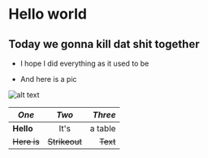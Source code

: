 # Hello world
## Today we gonna kill dat shit together
* I hope I did everything as it used to be 

* And here is a pic

![alt text](https://pp.userapi.com/c846520/v846520379/176805/bhvvGsJnmE8.jpg "Vladimir Dal approved")

| *One* | *Two* | *Three* |
| ------- | :--------: | ---: |
| **Hello** | It's | a table |
| ~~Here is~~ | ~~Strikeout~~ | ~~Text~~ |
